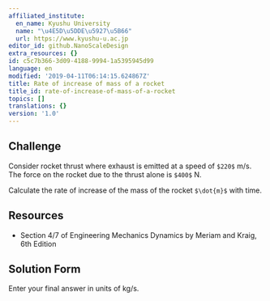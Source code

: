 ```yaml
---
affiliated_institute:
  en_name: Kyushu University
  name: "\u4E5D\u5DDE\u5927\u5B66"
  url: https://www.kyushu-u.ac.jp
editor_id: github.NanoScaleDesign
extra_resources: {}
id: c5c7b366-3d09-4188-9994-1a5395945d99
language: en
modified: '2019-04-11T06:14:15.624867Z'
title: Rate of increase of mass of a rocket
title_id: rate-of-increase-of-mass-of-a-rocket
topics: []
translations: {}
version: '1.0'
---
```


## Challenge
Consider rocket thrust where exhaust is emitted at a speed of `$220$` m/s. The force on the rocket due to the thrust alone is `$400$` N.

Calculate the rate of increase of the mass of the rocket `$\dot{m}$` with time.


## Resources
- Section 4/7 of Engineering Mechanics Dynamics by Meriam and Kraig, 6th Edition


## Solution Form

Enter your final answer in units of kg/s.
